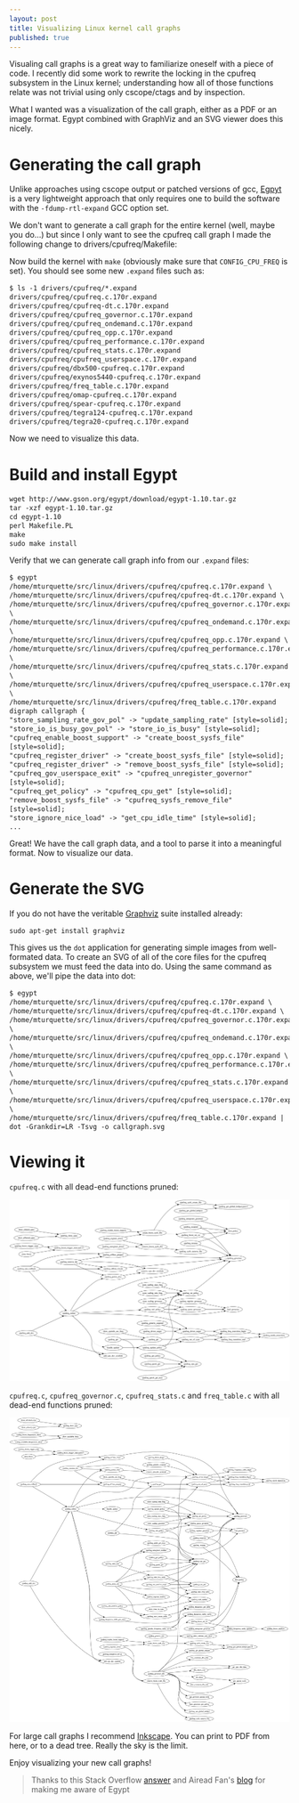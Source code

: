 ```yaml
---
layout: post
title: Visualizing Linux kernel call graphs
published: true
---
```


Visualing call graphs is a great way to familiarize oneself with a piece of code. I recently did some work to rewrite the locking in the cpufreq subsystem in the Linux kernel; understanding how all of those functions relate was not trivial using only cscope/ctags and by inspection.

What I wanted was a visualization of the call graph, either as a PDF or an image format. Egypt combined with GraphViz and an SVG viewer does this nicely.

# Generating the call graph

Unlike approaches using cscope output or patched versions of gcc, [Egpyt](http://www.gson.org/egypt/) is a very lightweight approach that only requires one to build the software with the `-fdump-rtl-expand` GCC option set.

We don't want to generate a call graph for the entire kernel (well, maybe you do...) but since I only want to see the cpufreq call graph I made the following change to drivers/cpufreq/Makefile:

<script src="https://gist.github.com/mturquette/c0e40e3427b39e97d39a.js"></script>

Now build the kernel with `make` (obviously make sure that `CONFIG_CPU_FREQ` is set). You should see some new `.expand` files such as:

```
$ ls -1 drivers/cpufreq/*.expand
drivers/cpufreq/cpufreq.c.170r.expand
drivers/cpufreq/cpufreq-dt.c.170r.expand
drivers/cpufreq/cpufreq_governor.c.170r.expand
drivers/cpufreq/cpufreq_ondemand.c.170r.expand
drivers/cpufreq/cpufreq_opp.c.170r.expand
drivers/cpufreq/cpufreq_performance.c.170r.expand
drivers/cpufreq/cpufreq_stats.c.170r.expand
drivers/cpufreq/cpufreq_userspace.c.170r.expand
drivers/cpufreq/dbx500-cpufreq.c.170r.expand
drivers/cpufreq/exynos5440-cpufreq.c.170r.expand
drivers/cpufreq/freq_table.c.170r.expand
drivers/cpufreq/omap-cpufreq.c.170r.expand
drivers/cpufreq/spear-cpufreq.c.170r.expand
drivers/cpufreq/tegra124-cpufreq.c.170r.expand
drivers/cpufreq/tegra20-cpufreq.c.170r.expand
```

Now we need to visualize this data.

# Build and install Egypt

```
wget http://www.gson.org/egypt/download/egypt-1.10.tar.gz
tar -xzf egypt-1.10.tar.gz
cd egypt-1.10
perl Makefile.PL
make
sudo make install
```

Verify that we can generate call graph info from our `.expand` files:

```
$ egypt /home/mturquette/src/linux/drivers/cpufreq/cpufreq.c.170r.expand \
/home/mturquette/src/linux/drivers/cpufreq/cpufreq-dt.c.170r.expand \
/home/mturquette/src/linux/drivers/cpufreq/cpufreq_governor.c.170r.expand \
/home/mturquette/src/linux/drivers/cpufreq/cpufreq_ondemand.c.170r.expand \
/home/mturquette/src/linux/drivers/cpufreq/cpufreq_opp.c.170r.expand \
/home/mturquette/src/linux/drivers/cpufreq/cpufreq_performance.c.170r.expand \
/home/mturquette/src/linux/drivers/cpufreq/cpufreq_stats.c.170r.expand \
/home/mturquette/src/linux/drivers/cpufreq/cpufreq_userspace.c.170r.expand \
/home/mturquette/src/linux/drivers/cpufreq/freq_table.c.170r.expand
digraph callgraph {
"store_sampling_rate_gov_pol" -> "update_sampling_rate" [style=solid];
"store_io_is_busy_gov_pol" -> "store_io_is_busy" [style=solid];
"cpufreq_enable_boost_support" -> "create_boost_sysfs_file" [style=solid];
"cpufreq_register_driver" -> "create_boost_sysfs_file" [style=solid];
"cpufreq_register_driver" -> "remove_boost_sysfs_file" [style=solid];
"cpufreq_gov_userspace_exit" -> "cpufreq_unregister_governor" [style=solid];
"cpufreq_get_policy" -> "cpufreq_cpu_get" [style=solid];
"remove_boost_sysfs_file" -> "cpufreq_sysfs_remove_file" [style=solid];
"store_ignore_nice_load" -> "get_cpu_idle_time" [style=solid];
...
```

Great! We have the call graph data, and a tool to parse it into a meaningful format. Now to visualize our data.

# Generate the SVG

If you do not have the veritable [Graphviz](http://graphviz.org/) suite installed already:

```
sudo apt-get install graphviz
```

This gives us the `dot` application for generating simple images from well-formated data. To create an SVG of all of the core files for the cpufreq subsystem we must feed the data into do. Using the same command as above, we'll pipe the data into dot:

```
$ egypt /home/mturquette/src/linux/drivers/cpufreq/cpufreq.c.170r.expand \
/home/mturquette/src/linux/drivers/cpufreq/cpufreq-dt.c.170r.expand \
/home/mturquette/src/linux/drivers/cpufreq/cpufreq_governor.c.170r.expand \
/home/mturquette/src/linux/drivers/cpufreq/cpufreq_ondemand.c.170r.expand \
/home/mturquette/src/linux/drivers/cpufreq/cpufreq_opp.c.170r.expand \
/home/mturquette/src/linux/drivers/cpufreq/cpufreq_performance.c.170r.expand \
/home/mturquette/src/linux/drivers/cpufreq/cpufreq_stats.c.170r.expand \
/home/mturquette/src/linux/drivers/cpufreq/cpufreq_userspace.c.170r.expand \
/home/mturquette/src/linux/drivers/cpufreq/freq_table.c.170r.expand | dot -Grankdir=LR -Tsvg -o callgraph.svg
```

# Viewing it

`cpufreq.c` with all dead-end functions pruned:

![I removed all of the calls that do not form a chain](/images/visualizing-linux-kernel-call-graphs/cpufreq-next-pruned.svg)

`cpufreq.c`, `cpufreq_governor.c`, `cpufreq_stats.c` and `freq_table.c` with all dead-end functions pruned:

![I removed all of the calls that do not form a chain](/images/visualizing-linux-kernel-call-graphs/cpufreq-next-core-pruned.svg)

For large call graphs I recommend [Inkscape](https://inkscape.org/). You can print to PDF from here, or to a dead tree. Really the sky is the limit.

Enjoy visualizing your new call graphs!

> Thanks to this Stack Overflow [answer](http://stackoverflow.com/a/517797) and Airead Fan's [blog](http://www.aireadfun.com/blog/2012/12/04/use-egypt-to-create-call-graphs/) for making me aware of Egypt
